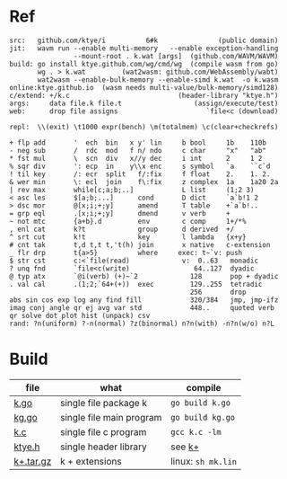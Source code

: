 # Ref

```
src:   github.com/ktye/i          6#k               (public domain)
jit:   wavm run --enable multi-memory   --enable exception-handling 
                --mount-root . k.wat [args]  (github.com/WAVM/WAVM)
build: go install ktye.github.com/wg/cmd/wg  (compile wasm from go)
       wg . > k.wat         (wat2wasm: github.com/WebAssembly/wabt)
       wat2wasm --enable-bulk-memory --enable-simd k.wat  -o k.wasm
online:ktye.github.io  (wasm needs multi-value/bulk-memory/simd128)
c/extend: +/k.c                           (header-library "ktye.h")
args:     data file.k file.t                  (assign/execute/test)
web:      drop file assigns                      `file<c (download)

repl:  \\(exit) \t1000 expr(bench) \m(totalmem) \c(clear+checkrefs)

+ flp add       '  ech  bin   x y' lin     b bool     1b    110b   
- neg sub       /  rdc  mod   f n/ ndo     c char     "x"   "ab"        
* fst mul       \  scn  div   x//y dec     i int      2     1 2         
% sqr div       ': ecp  in    y\\x enc     s symbol   `a    ``c`d       
! til key       /: ecr  split   f/:fix     f float    2.    1. 2.    
& wer min       \: ecl  join    f\:fix     z complex  1a    1a20 2a     
| rev max       while[c;a;b;..]            L list     (1;2 3)      
< asc les       $[a;b;...]      cond       D dict     `a`b!1 2
> dsc mor       @[x;i;+;y]      amend      T table    +`a`b!.. 
= grp eql       .[x;i;+;y]      dmend      v verb     +
~ not mtc       {a+b}.d         env        c comp     1+/*%  
, enl cat       k?t             group      d derived  +/
^ srt cut       k!t             key        l lambda   {x+y}
# cnt tak       t,d t,t t,'t(h) join       x native   c-extension
_ flr drp       t{a>5}          where     exec: t~`v: push
$ str cst       c:<`file(read)             v:  0..63   monadic
? unq fnd       `file<c(write)                64..127  dyadic
@ typ atx       `@i(verb) (+)~`2             128       pop + dyadic
. val cal       .(1;2;`64+(+))  exec         129..255  tetradic
                                             256       drop
abs sin cos exp log any find fill            320/384   jmp, jmp-ifz
imag conj angle qr ej avg var std            448..     quoted verb
qr solve dot plot hist (unpack) csv
rand: ?n(uniform) ?-n(normal) ?z(binormal) n?n(with) -n?n(w/o) n?L
```

# Build

|file|what|compile|
|---|---|---
[k.go](https://github.com/ktye/i/releases/download/latest/k.go)|single file package k|`go build k.go`|
[kg.go](https://github.com/ktye/i/releases/download/latest/kg.go)|single file main program|`go build kg.go`|
[k.c](https://github.com/ktye/i/releases/download/latest/k.c)|single file c program|`gcc k.c -lm`|
[ktye.h](https://github.com/ktye/i/releases/download/latest/ktye.h)|single header library|see [k+](https://github.com/ktye/i/tree/master/%2B)|
[k+.tar.gz](https://github.com/ktye/i/releases/download/latest/k%2B.tar.gz)|k + extensions|linux: `sh mk.lin`|

  
